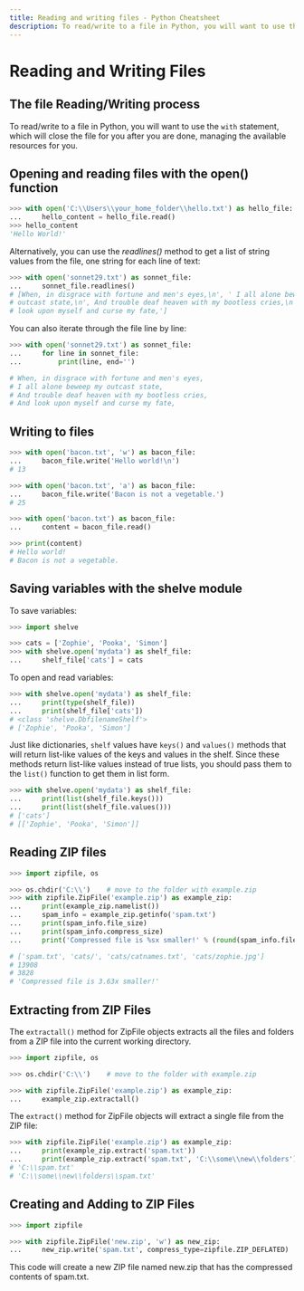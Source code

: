 ```yaml
---
title: Reading and writing files - Python Cheatsheet
description: To read/write to a file in Python, you will want to use the with statement, which will close the file for you after you are done, managing the available resources for you.
---
```


# Reading and Writing Files

## The file Reading/Writing process

To read/write to a file in Python, you will want to use the `with`
statement, which will close the file for you after you are done, managing the available resources for you.

## Opening and reading files with the open() function

```python
>>> with open('C:\\Users\\your_home_folder\\hello.txt') as hello_file:
...     hello_content = hello_file.read()
>>> hello_content
'Hello World!'
```

Alternatively, you can use the _readlines()_ method to get a list of string values from the file, one string for each line of text:

```python
>>> with open('sonnet29.txt') as sonnet_file:
...     sonnet_file.readlines()
# [When, in disgrace with fortune and men's eyes,\n', ' I all alone beweep my
# outcast state,\n', And trouble deaf heaven with my bootless cries,\n', And
# look upon myself and curse my fate,']
```

You can also iterate through the file line by line:

```python
>>> with open('sonnet29.txt') as sonnet_file:
...     for line in sonnet_file:
...         print(line, end='')

# When, in disgrace with fortune and men's eyes,
# I all alone beweep my outcast state,
# And trouble deaf heaven with my bootless cries,
# And look upon myself and curse my fate,
```

## Writing to files

```python
>>> with open('bacon.txt', 'w') as bacon_file:
...     bacon_file.write('Hello world!\n')
# 13

>>> with open('bacon.txt', 'a') as bacon_file:
...     bacon_file.write('Bacon is not a vegetable.')
# 25

>>> with open('bacon.txt') as bacon_file:
...     content = bacon_file.read()

>>> print(content)
# Hello world!
# Bacon is not a vegetable.
```

## Saving variables with the shelve module

To save variables:

```python
>>> import shelve

>>> cats = ['Zophie', 'Pooka', 'Simon']
>>> with shelve.open('mydata') as shelf_file:
...     shelf_file['cats'] = cats
```

To open and read variables:

```python
>>> with shelve.open('mydata') as shelf_file:
...     print(type(shelf_file))
...     print(shelf_file['cats'])
# <class 'shelve.DbfilenameShelf'>
# ['Zophie', 'Pooka', 'Simon']
```

Just like dictionaries, `shelf` values have `keys()` and `values()` methods that will return list-like values of the keys and values in the shelf. Since these methods return list-like values instead of true lists, you should pass them to the `list()` function to get them in list form.

```python
>>> with shelve.open('mydata') as shelf_file:
...     print(list(shelf_file.keys()))
...     print(list(shelf_file.values()))
# ['cats']
# [['Zophie', 'Pooka', 'Simon']]
```

## Reading ZIP files

```python
>>> import zipfile, os

>>> os.chdir('C:\\')    # move to the folder with example.zip
>>> with zipfile.ZipFile('example.zip') as example_zip:
...     print(example_zip.namelist())
...     spam_info = example_zip.getinfo('spam.txt')
...     print(spam_info.file_size)
...     print(spam_info.compress_size)
...     print('Compressed file is %sx smaller!' % (round(spam_info.file_size / spam_info.compress_size, 2)))

# ['spam.txt', 'cats/', 'cats/catnames.txt', 'cats/zophie.jpg']
# 13908
# 3828
# 'Compressed file is 3.63x smaller!'
```

## Extracting from ZIP Files

The `extractall()` method for ZipFile objects extracts all the files and folders from a ZIP file into the current working directory.

```python
>>> import zipfile, os

>>> os.chdir('C:\\')    # move to the folder with example.zip

>>> with zipfile.ZipFile('example.zip') as example_zip:
...     example_zip.extractall()
```

The `extract()` method for ZipFile objects will extract a single file from the ZIP file:

```python
>>> with zipfile.ZipFile('example.zip') as example_zip:
...     print(example_zip.extract('spam.txt'))
...     print(example_zip.extract('spam.txt', 'C:\\some\\new\\folders'))
# 'C:\\spam.txt'
# 'C:\\some\\new\\folders\\spam.txt'
```

## Creating and Adding to ZIP Files

```python
>>> import zipfile

>>> with zipfile.ZipFile('new.zip', 'w') as new_zip:
...     new_zip.write('spam.txt', compress_type=zipfile.ZIP_DEFLATED)
```

This code will create a new ZIP file named new.zip that has the compressed contents of spam.txt.
